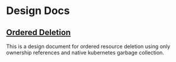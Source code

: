 # Design Docs

## [Ordered Deletion](./design/ordered-deletion.md)

This is a design document for ordered resource deletion using only ownership references and native kubernetes garbage collection.
